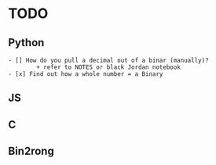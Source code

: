 # TODO


## Python
    - [] How do you pull a decimal out of a binar (manually)?
            + refer to NOTES or black Jordan notebook 
    - [x] Find out how a whole number = a Binary 




## JS





## C 



## Bin2rong
